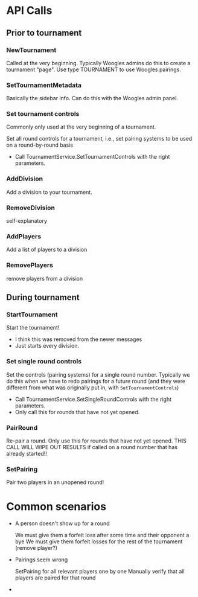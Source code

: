 # API Calls

## Prior to tournament

### NewTournament

Called at the very beginning. Typically Woogles admins do this to create a tournament "page". Use type TOURNAMENT to use Woogles pairings.

### SetTournamentMetadata

Basically the sidebar info. Can do this with the Woogles admin panel.

### Set tournament controls

Commonly only used at the very beginning of a tournament.

Set all round controls for a tournament, i.e., set pairing systems to be used
on a round-by-round basis

- Call TournamentService.SetTournamentControls with the right parameters.

### AddDivision

Add a division to your tournament.

### RemoveDivision

self-explanatory

### AddPlayers

Add a list of players to a division

### RemovePlayers

remove players from a division

## During tournament

### StartTournament

Start the tournament!

- I think this was removed from the newer messages
- Just starts every division.

### Set single round controls

Set the controls (pairing systems) for a single round number. Typically we do this when we have to redo pairings for a future round (and they were different from what was originally put in, with `SetTournamentControls`)

- Call TournamentService.SetSingleRoundControls with the right parameters.
- Only call this for rounds that have not yet opened.

### PairRound

Re-pair a round. Only use this for rounds that have not yet opened. THIS CALL WILL
WIPE OUT RESULTS if called on a round number that has already started!!

### SetPairing

Pair two players in an unopened round!

# Common scenarios

- A person doesn't show up for a round

  We must give them a forfeit loss after some time and their opponent a bye
  We must give them forfeit losses for the rest of the tournament (remove player?)

- Pairings seem wrong

  SetPairing for all relevant players one by one
  Manually verify that all players are paired for that round

-
